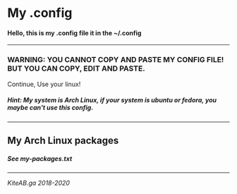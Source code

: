 # My .config

#### Hello, this is my .config file it in the ~/.config

---

### WARNING: YOU CANNOT COPY AND PASTE MY CONFIG FILE! BUT YOU CAN COPY, EDIT AND PASTE.

Continue, Use your linux!

##### Hint: My system is Arch Linux, if your system is ubuntu or fedora, you maybe can't use this config.


---


## My Arch Linux packages

##### See my-packages.txt



---



*KiteAB.ga   2018-2020*
